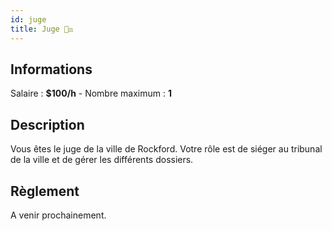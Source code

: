 ```yaml
---
id: juge
title: Juge 👨‍⚖️
---
```


## Informations
Salaire : **$100/h** - Nombre maximum : **1**

## Description
Vous êtes le juge de la ville de Rockford. Votre rôle est de siéger au tribunal de la ville et de gérer les différents dossiers.

## Règlement
A venir prochainement.